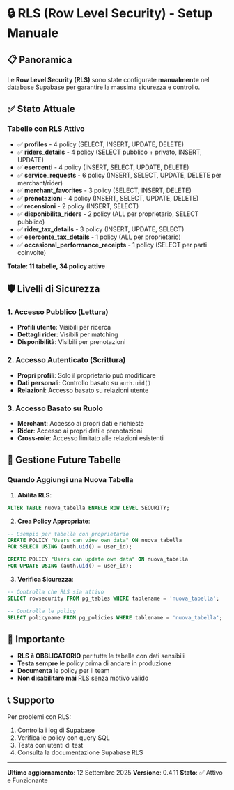 # 🔒 RLS (Row Level Security) - Setup Manuale

## 📋 Panoramica

Le **Row Level Security (RLS)** sono state configurate **manualmente** nel database Supabase per garantire la massima sicurezza e controllo.

## ✅ Stato Attuale

### Tabelle con RLS Attivo
- ✅ **profiles** - 4 policy (SELECT, INSERT, UPDATE, DELETE)
- ✅ **riders_details** - 4 policy (SELECT pubblico + privato, INSERT, UPDATE)
- ✅ **esercenti** - 4 policy (INSERT, SELECT, UPDATE, DELETE)
- ✅ **service_requests** - 6 policy (INSERT, SELECT, UPDATE, DELETE per merchant/rider)
- ✅ **merchant_favorites** - 3 policy (SELECT, INSERT, DELETE)
- ✅ **prenotazioni** - 4 policy (INSERT, SELECT, UPDATE, DELETE)
- ✅ **recensioni** - 2 policy (INSERT, SELECT)
- ✅ **disponibilita_riders** - 2 policy (ALL per proprietario, SELECT pubblico)
- ✅ **rider_tax_details** - 3 policy (INSERT, UPDATE, SELECT)
- ✅ **esercente_tax_details** - 1 policy (ALL per proprietario)
- ✅ **occasional_performance_receipts** - 1 policy (SELECT per parti coinvolte)

**Totale: 11 tabelle, 34 policy attive**

## 🛡️ Livelli di Sicurezza

### 1. Accesso Pubblico (Lettura)
- **Profili utente**: Visibili per ricerca
- **Dettagli rider**: Visibili per matching
- **Disponibilità**: Visibili per prenotazioni

### 2. Accesso Autenticato (Scrittura)
- **Propri profili**: Solo il proprietario può modificare
- **Dati personali**: Controllo basato su `auth.uid()`
- **Relazioni**: Accesso basato su relazioni utente

### 3. Accesso Basato su Ruolo
- **Merchant**: Accesso ai propri dati e richieste
- **Rider**: Accesso ai propri dati e prenotazioni
- **Cross-role**: Accesso limitato alle relazioni esistenti

## 🔧 Gestione Future Tabelle

### Quando Aggiungi una Nuova Tabella

1. **Abilita RLS**:
```sql
ALTER TABLE nuova_tabella ENABLE ROW LEVEL SECURITY;
```

2. **Crea Policy Appropriate**:
```sql
-- Esempio per tabella con proprietario
CREATE POLICY "Users can view own data" ON nuova_tabella
FOR SELECT USING (auth.uid() = user_id);

CREATE POLICY "Users can update own data" ON nuova_tabella
FOR UPDATE USING (auth.uid() = user_id);
```

3. **Verifica Sicurezza**:
```sql
-- Controlla che RLS sia attivo
SELECT rowsecurity FROM pg_tables WHERE tablename = 'nuova_tabella';

-- Controlla le policy
SELECT policyname FROM pg_policies WHERE tablename = 'nuova_tabella';
```

## 🚨 Importante

- **RLS è OBBLIGATORIO** per tutte le tabelle con dati sensibili
- **Testa sempre** le policy prima di andare in produzione
- **Documenta** le policy per il team
- **Non disabilitare mai** RLS senza motivo valido

## 📞 Supporto

Per problemi con RLS:
1. Controlla i log di Supabase
2. Verifica le policy con query SQL
3. Testa con utenti di test
4. Consulta la documentazione Supabase RLS

---

**Ultimo aggiornamento**: 12 Settembre 2025
**Versione**: 0.4.11
**Stato**: ✅ Attivo e Funzionante
